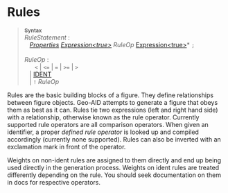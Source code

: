 # Rules

> <sup>**Syntax**</sup>\
> *RuleStatement* :\
> &nbsp;&nbsp; *[Properties](properties.md)* *[Expression&lt;true&gt;](expressions.md)* *RuleOp* [Expression&lt;true&gt;](expressions.md)* `;`\
> \
> *RuleOp* :\
> &nbsp;&nbsp; &nbsp;&nbsp; `<` | `<=` | `=` | `>=` | `>`\
> &nbsp;&nbsp; | [IDENT](identifiers.md)\
> &nbsp;&nbsp; | `!` *RuleOp*

Rules are the basic building blocks of a figure. They define relationships between figure objects. Geo-AID attempts to generate a figure that obeys them as best as it can. Rules tie two expressions (left and right hand side) with a relationship, otherwise known as the rule operator. Currently supported rule operators are all comparison operators. When given an identifier, a proper *defined rule operator* is looked up and compiled accordingly (currently none supported). Rules can also be inverted with an exclamation mark in front of the operator.

Weights on non-ident rules are assigned to them directly and end up being used directly in the generation process. Weights on ident rules are treated differently depending on the rule. You should seek documentation on them in docs for respective operators.
